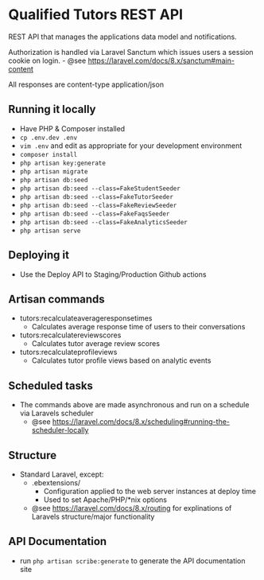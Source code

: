# Qualified Tutors REST API

REST API that manages the applications data model and notifications.

Authorization is handled via Laravel Sanctum which issues users a session cookie on login.
    - @see https://laravel.com/docs/8.x/sanctum#main-content

All responses are content-type application/json

## Running it locally
- Have PHP & Composer installed
- `cp .env.dev .env`
- `vim .env` and edit as appropriate for your development environment
- `composer install`
- `php artisan key:generate`
- `php artisan migrate`
- `php artisan db:seed`
- `php artisan db:seed --class=FakeStudentSeeder`
- `php artisan db:seed --class=FakeTutorSeeder`
- `php artisan db:seed --class=FakeReviewSeeder`
- `php artisan db:seed --class=FakeFaqsSeeder`
- `php artisan db:seed --class=FakeAnalyticsSeeder`
- `php artisan serve`

## Deploying it
- Use the Deploy API to Staging/Production Github actions

## Artisan commands
- tutors:recalculateaverageresponsetimes
    - Calculates average response time of users to their conversations
- tutors:recalculatereviewscores
    - Calculates tutor average review scores
- tutors:recalculateprofileviews
    - Calculates tutor profile views based on analytic events

## Scheduled tasks
- The commands above are made asynchronous and run on a schedule via Laravels scheduler
    - @see https://laravel.com/docs/8.x/scheduling#running-the-scheduler-locally

## Structure
- Standard Laravel, except:
    - .ebextensions/
        - Configuration applied to the web server instances at deploy time
        - Used to set Apache/PHP/*nix options
    - @see https://laravel.com/docs/8.x/routing for explinations of Laravels structure/major functionality    

## API Documentation
- run `php artisan scribe:generate` to generate the API documentation site